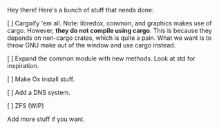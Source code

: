 Hey there! Here's a bunch of stuff that needs done:

[ ] Cargoify 'em all.
    Note: libredox, common, and graphics makes use of cargo. However, **they do not compile using cargo**. This is because they depends on non-cargo crates, which is quite a pain. What we want is to throw GNU make out of the window and use cargo instead.

[ ] Expand the common module with new methods. Look at std for inspiration.

[ ] Make Ox install stuff.

[ ] Add a DNS system.

[ ] ZFS (WIP)


Add more stuff if you want.
